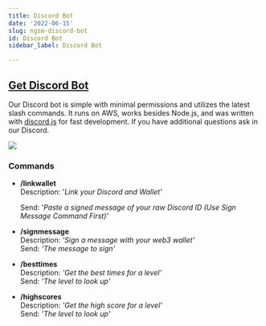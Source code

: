 ```yaml
---
title: Discord Bot
date: '2022-06-15'
slug: ngsm-discord-bot
id: Discord Bot
sidebar_label: Discord Bot

---
```

## [Get Discord Bot](https://discord.com/api/oauth2/authorize?client_id=965325755296915517&permissions=2147483648&scope=bot%20applications.commands "Get Discord Bot")

Our Discord bot is simple with minimal permissions and utilizes the latest slash commands. It runs on AWS, works besides Node.js, and was written with [discord.js](https://discord.js.org/#/ "discord.js") for fast development. If you have additional questions ask in our Discord.

![](/2d0opecppl.gif)

### Commands

* **/linkwallet**  
  Description: '_Link your Discord and Wallet'_

  Send: '_Paste a signed message of your raw Discord ID (Use Sign Message Command First)'_
* **/signmessage**  
  Description: _'Sign a message with your web3 wallet'_  
  Send: _'The message to sign'_
* **/besttimes**  
  Description: _'Get the best times for a level'_  
  Send: _'The level to look up'_
* **/highscores**  
  Description: _'Get the high score for a level'_  
  Send: _'The level to look up'_